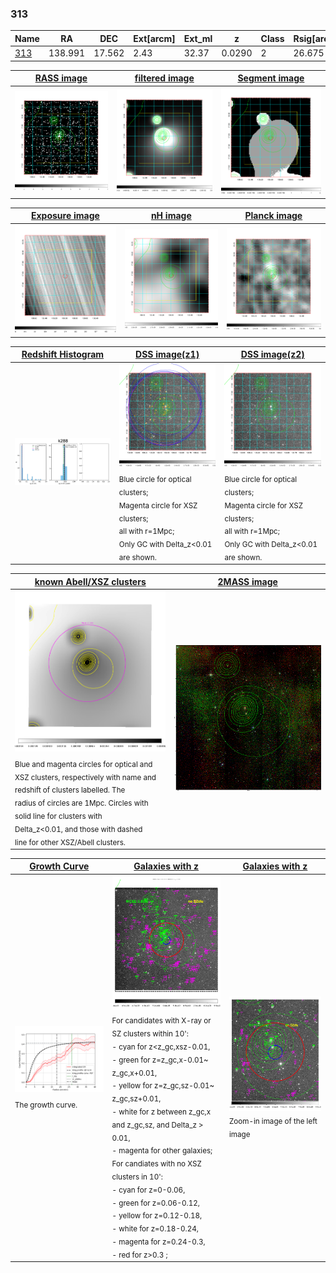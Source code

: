 <div STYLE="page-break-after: always;"></div>

### 313

|Name          |RA          |DEC      | Ext[arcm] | Ext_ml | z    | Class| Rsig[arcmin] | CRsig[c/s] | CR500[c/s] | R500[Mpc] |L500[erg/s]|F500[erg/s/cm^2]| M500[Msun]|Tx[keV]|beta|GC(XSZ,Delta_z<0.01)| GC(OPT,Delta_z<0.01)|GC|alias|
|--------------|------------|------------|---|---|-----------|--------|------|------|----|----|----|----|----|----|----|----|----|----|---|
|[313](script/313.md)     | 138.991       | 17.562       | 2.43    | 32.37   | 0.0290 | 2   | 26.675 |0.409 |0.388 |0.623 |1.278e+43 |6.626e-12 |7.082e+13 |1.746 |0.456 |MCXC, |N, |MCXC, |k288|

|[RASS image](../image/313/313_img.pdf)|[filtered image](../image/313/313_fil.pdf)|[Segment image](../image/313/313_seg.pdf)|
|-------------------|--------------------|-------------------|
| <img src="../image/313/313_img.png" width="300">  | <img src="../image/313/313_fil.png" width="300">   | <img src="../image/313/313_seg.png" width="300">  |

|[Exposure image](../image/313/313_mex.pdf)| [nH image](../image/313/313_nh.pdf)| [Planck image](../image/313/313_p.pdf)|
|-------------------|--------------------|-------------------|
|<img src="../image/313/313_mex.png" width="300">   | <img src="../image/313/313_nh.png" width="300">    | <img src="../image/313/313_p.png" width="300"> |

|[Redshift Histogram](../image/313/313_zg.pdf) | [DSS image(z1)](../image/313/313_dss_z1.pdf)      |  [DSS image(z2)](../image/313/313_dss_z2.pdf)    |
|-------------------|--------------------|-------------------|
|<img src="../image/313/313_zg.png" width="300"> |<img src="../image/313/313_dss_z1.png" width="300"> <sub><br>Blue circle for optical clusters; <br>Magenta circle for XSZ clusters; <br>all with r=1Mpc; <br>Only GC with Delta_z<0.01 are shown. </sub>| <img src="../image/313/313_dss_z2.png" width="300"><sub><br>Blue circle for optical clusters; <br>Magenta circle for XSZ clusters; <br>all with r=1Mpc; <br>Only GC with Delta_z<0.01 are shown. </sub> |

|[known Abell/XSZ clusters](../image/313/313_m.pdf) | [2MASS image](../image/313/313_2mass.pdf)      |
|-------------------|-------------------|
|<img src=../image/313/313_m.png width="300"> <sub><br>Blue and magenta circles for optical and <br>XSZ clusters, respectively with name and <br>redshift of clusters labelled. The <br>radius of circles are 1Mpc. Circles with <br>solid line for clusters with <br>Delta_z<0.01, and those with dashed <br>line for other XSZ/Abell clusters.        </sub>|<img src="../image/313/313_2mass.png" width="300">  |

|[Growth Curve](../image/313/313_gca_all.png) |[Galaxies with z](../image/313/313_opt_ned.pdf) |[Galaxies with z](../image/313/313_opt_ned_zoom.pdf) |
|-------------------|-------------------|-------------------|
| <img src="../image/313/313_gca_all.png" width="300"> <sub><br>The growth curve.</sub>| <img src=../image/313/313_opt_ned.png width="300"> <br><sub> For candidates with X-ray or SZ clusters within 10': <br> - cyan for z<z_gc,xsz-0.01, <br> - green for z=z_gc,x-0.01~ z_gc,x+0.01, <br> - yellow for z=z_gc,sz-0.01~ z_gc,sz+0.01, <br> - white for z between z_gc,x and z_gc,sz, and Delta_z > 0.01, <br> - magenta for other galaxies; <br>For candiates with no XSZ clusters in 10': <br> - cyan for z=0-0.06, <br> - green for z=0.06-0.12, <br> - yellow for z=0.12-0.18, <br> - white for z=0.18-0.24, <br> - magenta for z=0.24-0.3, <br> - red for z>0.3 ;  </sub>|<img src=../image/313/313_opt_ned_zoom.png width="300">  <br><sub> Zoom-in image of the left image</sub>|




